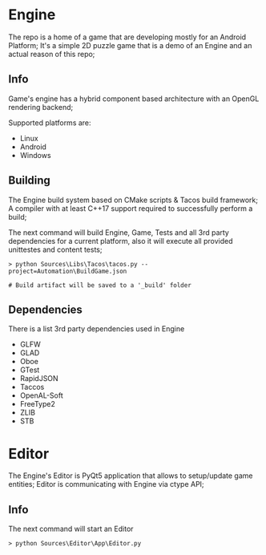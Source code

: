 # Engine

The repo is a home of a game that are developing mostly for an Android Platform; It's a simple 2D puzzle game that is a demo of an Engine and an actual reason of this repo;

## Info
Game's engine has a hybrid component based architecture with an OpenGL rendering backend;

Supported platforms are:
 - Linux
 - Android
 - Windows

## Building
The Engine build system based on CMake scripts & Tacos build framework; A compiler with at least C++17 support required to successfully perform a build;

The next command will build Engine, Game, Tests and all 3rd party dependencies for a current platform, also it will execute all provided unittestes and content tests;

```
> python Sources\Libs\Tacos\tacos.py --project=Automation\BuildGame.json

# Build artifact will be saved to a '_build' folder

```

## Dependencies
There is a list 3rd party dependencies used in Engine

- GLFW
- GLAD
- Oboe
- GTest
- RapidJSON
- Taccos
- OpenAL-Soft
- FreeType2
- ZLIB
- STB

# Editor

The Engine's Editor is PyQt5 application that allows to setup/update game entities; Editor is communicating with Engine via ctype API;

## Info

The next command will start an Editor

```
> python Sources\Editor\App\Editor.py

```